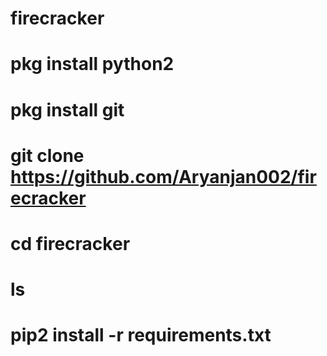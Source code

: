 # firecracker


# pkg install python2
# pkg install git
# git clone https://github.com/Aryanjan002/firecracker
# cd firecracker
# ls
# pip2 install -r requirements.txt
# 
